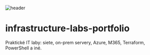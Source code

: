 ![header](https://capsule-render.vercel.app/api?type=wave&color=auto&height=300&section=header&text=Moje%20Portfolio&fontSize=90)
# infrastructure-labs-portfolio
Praktické IT laby: siete, on-prem servery, Azure, M365, Terraform, PowerShell a iné.

